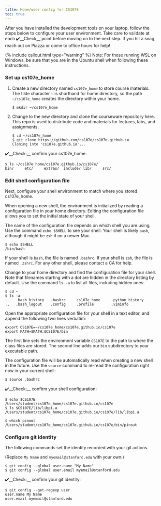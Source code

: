 ```yaml
---
title: Home/user config for CS107E
toc: true
---
```



After you have installed the development tools on your laptop, follow the steps below to configure your user environment. Take care to validate at each ✔️__Check__ point before moving on to the next step.  If you hit a snag, reach out on Piazza or come to office hours for help!

{% include callout.html type="warning" %}
Note: For those running WSL on Windows, be sure that you are in the Ubuntu shell when following these instructions.
</div>

### Set up cs107e_home
1. Create a new directory named `cs107e_home` to store course materials. The tilde character `~` is shorthand for home directory, so the path `~/cs107e_home` creates the directory within your home. 

    ```
    $ mkdir ~/cs107e_home
    ```

2. Change to the new directory and clone the courseware repository here. This repo is used to distribute code and materials for lectures, labs, and assignments. 

    ```
    $ cd ~/cs107e_home
    $ git clone https://github.com/cs107e/cs107e.github.io
    Cloning into 'cs107e.github.io'...
    ```

✔️__Check:__ confirm your cs107e_home:

```
$ ls ~/cs107e_home/cs107e.github.io/cs107e/
bin/     etc/     extras/  include/ lib/     src/
```

### Edit shell configuration file
Next, configure your shell environment to match where you stored cs107e_home.

When opening a new shell, the environment is initialized by reading a configuration file in your home directory. Editing the configuration file allows you to set the initial state of your shell. 

The name of the configuration file depends on which shell you are using. Use the command `echo $SHELL` to see your shell. Your shell is likely `bash`, although it might be `zsh` if on a newer Mac.

```
$ echo $SHELL
/bin/bash
```

If your shell is `bash`, the file is named `.bashrc`.  If your shell is `zsh`, the file is named `.zshrc`.  For any other shell, please contact a CA for help.

Change to your home directory and find the configuration file for your shell. Note that filenames starting with a dot are hidden in the directory listing by default. Use the command `ls -a` to list all files, including hidden ones:

```
$ cd ~
$ ls -a
.    .bash_history   .bashrc     cs107e_home     .python_history 
..   .bash_logout    .config     .profile        .viminfo
```

Open the appropriate configuration file for your shell in a text editor, and append the following two lines verbatim:

```
export CS107E=~/cs107e_home/cs107e.github.io/cs107e
export PATH=$PATH:$CS107E/bin
```

The first line sets the environment variable `CS107E` to the path to where the class files are stored. The second line adds our `bin` subdirectory to your executable path. 

The configuration file will be automatically read when creating a new shell in the future. Use the `source` command to re-read the configuration right now in your current shell: 

```
$ source .bashrc
```

  
✔️__Check:__ confirm your shell configuration:

```
$ echo $CS107E
/Users/student/cs107e_home/cs107e.github.io/cs107e
$ ls $CS107E/lib/libpi.a
/Users/student/cs107e_home/cs107e.github.io/cs107e/lib/libpi.a

$ which pinout
/Users/student/cs107e_home/cs107e.github.io/cs107e/bin/pinout
```

### Configure git identity
The following commands set the identity recorded with your git actions.

(Replace `My Name` and `myemail@stanford.edu` with your own.)

```
$ git config --global user.name "My Name"
$ git config --global user.email myemail@stanford.edu
```

✔️__Check:__ confirm your git identity:

```
$ git config --get-regexp user
user.name My Name
user.email myemail@stanford.edu
```



